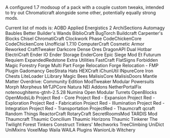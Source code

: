 A configured 1.7 modsoup of a pack with a couple custom tweaks, intended to try out Chromaticraft alongside some other, potentially equally strong mods.

Current list of mods is:
AOBD
Applied Energistics 2
ArchiSections
Automagy
Baubles
Better Builder's Wands
BiblioCraft
BugTorch
Buildcraft
Carpenter's Blocks
Chisel
ChromatiCraft
Clockwork Phase
CodeChickenCore
CodeChickenCore Unofficial 1.7.10
ComputerCraft
Cosmetic Armor Reworked
CraftTweaker
Darkcore
Dense Ores
DragonAPI
Dual Hotbar
ElectriCraft
Ender IO
Ender Storage
EnderCore
Epic Siege Mod
Et Futurum Requiem
ExpandedRedstone
Extra Utilities
FastCraft
FlatSigns
Forbidden Magic
Forestry
Forge Multi Part
Forge Relocation
Forge Relocation - FMP Plugin
Gadomancy
GeoStrata
Hats
HEXCraft
iChunUtil
INpureCore
Iron Chests
LiteLoader
LLibrary
Magic Bees
MalisisCore
MalisisDoors
Mantle
Matter Overdrive: Community Edition
ModTweaker
Modular Powersuits
Morph
Morpheus
MrTJPCore
Natura
NEI Addons
NetherPortalFix
notenoughitems-gtnh-2.5.28
Numina
Open Modular Turrets
OpenBlocks
OpenModsLib
Project Red - Core
Project Red - Expansion
Project Red - Exploration
Project Red - Fabrication
Project Red - Illumination
Project Red - Integration
Project Red - Transportation
ProjectRed - Thaumcraft
qcraft
Random Things
ReactorCraft
RotaryCraft
SecretRoomsMod
TARDIS Mod
Thaumcraft
Thaumic Concilium
Thaumic Horizons
Thaumic Tinkerer
The Twilight Forest
Tinkers Construct
Tinkers' Mechworks
TreeClimbing
UniDict
UniMixins
VoxelMap
Waila
WAILA Plugins
WanionLib
Witchery
